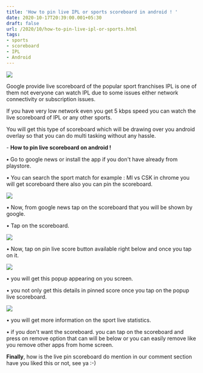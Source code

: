 ```yaml
---
title: 'How to pin live IPL or sports scoreboard in android ! '
date: 2020-10-17T20:39:00.001+05:30
draft: false
url: /2020/10/how-to-pin-live-ipl-or-sports.html
tags: 
- sports
- scoreboard
- IPL
- Android
---
```


 [![](https://lh3.googleusercontent.com/-u-wwvgq01Ls/X4sJPevbESI/AAAAAAAAB00/5ZtAYKWEJaslBHfY93rnMxsy8SxdbBMMwCLcBGAsYHQ/s1600/1602947378028325-0.png)](https://lh3.googleusercontent.com/-u-wwvgq01Ls/X4sJPevbESI/AAAAAAAAB00/5ZtAYKWEJaslBHfY93rnMxsy8SxdbBMMwCLcBGAsYHQ/s1600/1602947378028325-0.png) 

  

Google provide live scoreboard of the popular sport franchises IPL is one of them not everyone can watch IPL due to some issues either network connectivity or subscription issues.

  

If you have very low network even you get 5 kbps speed you can watch the live scoreboard of IPL or any other sports.

  

You will get this type of scoreboard which will be drawing over you android overlay so that you can do multi tasking without any hassle.  

  

\- **How to pin live scoreboard on android !**

**•** Go to google news or install the app if you don't have already from playstore.

  

• You can search the sport match for example : MI vs CSK in chrome you will get scoreboard there also you can pin the scoreboard.

  

 [![](https://lh3.googleusercontent.com/-R8jgwFt1ysU/X4sJMrDybiI/AAAAAAAAB0w/Lz0MtKyp3s4t0eCyeuo8aZZrRAuIKeX6ACLcBGAsYHQ/s1600/1602947352740182-1.png)](https://lh3.googleusercontent.com/-R8jgwFt1ysU/X4sJMrDybiI/AAAAAAAAB0w/Lz0MtKyp3s4t0eCyeuo8aZZrRAuIKeX6ACLcBGAsYHQ/s1600/1602947352740182-1.png) 

  

• Now, from google news tap on the scoreboard that you will be shown by google.

  

• Tap on the scoreboard.

  

 [![](https://lh3.googleusercontent.com/-cyTawns2oDI/X4sJF6fjGGI/AAAAAAAAB0o/eC879THmGr4Kek5PIQkro-wLw26lcX4mACLcBGAsYHQ/s1600/1602947291430872-2.png)](https://lh3.googleusercontent.com/-cyTawns2oDI/X4sJF6fjGGI/AAAAAAAAB0o/eC879THmGr4Kek5PIQkro-wLw26lcX4mACLcBGAsYHQ/s1600/1602947291430872-2.png) 

  

• Now, tap on pin live score button available right below and once you tap on it.

  

 [![](https://lh3.googleusercontent.com/-RwvlPMtqP2c/X4sI3NTC-_I/AAAAAAAAB0g/6XEup3T1O4Mf31N1FoL-VLMnSBN-_8oyQCLcBGAsYHQ/s1600/1602947283370504-3.png)](https://lh3.googleusercontent.com/-RwvlPMtqP2c/X4sI3NTC-_I/AAAAAAAAB0g/6XEup3T1O4Mf31N1FoL-VLMnSBN-_8oyQCLcBGAsYHQ/s1600/1602947283370504-3.png) 

• you will get this popup appearing on you screen.

  

• you not only get this details in pinned score once you tap on the popup live scoreboard.

  

 [![](https://lh3.googleusercontent.com/-LrIRaOYQ0Hs/X4sI0qjnQLI/AAAAAAAAB0c/4WpsYxysw-4vlezg09Qph9BZPlSAy0AYQCLcBGAsYHQ/s1600/1602947251890506-4.png)](https://lh3.googleusercontent.com/-LrIRaOYQ0Hs/X4sI0qjnQLI/AAAAAAAAB0c/4WpsYxysw-4vlezg09Qph9BZPlSAy0AYQCLcBGAsYHQ/s1600/1602947251890506-4.png) 

  

• you will get more information on the sport live statistics.

  

• if you don't want the scoreboard. you can tap on the scoreboard and press on remove option that can will be below or you can easily remove like you remove other apps from home screen.

  

**Finally**, how is the live pin scoreboard do mention in our comment section have you liked this or not, see ya :-)